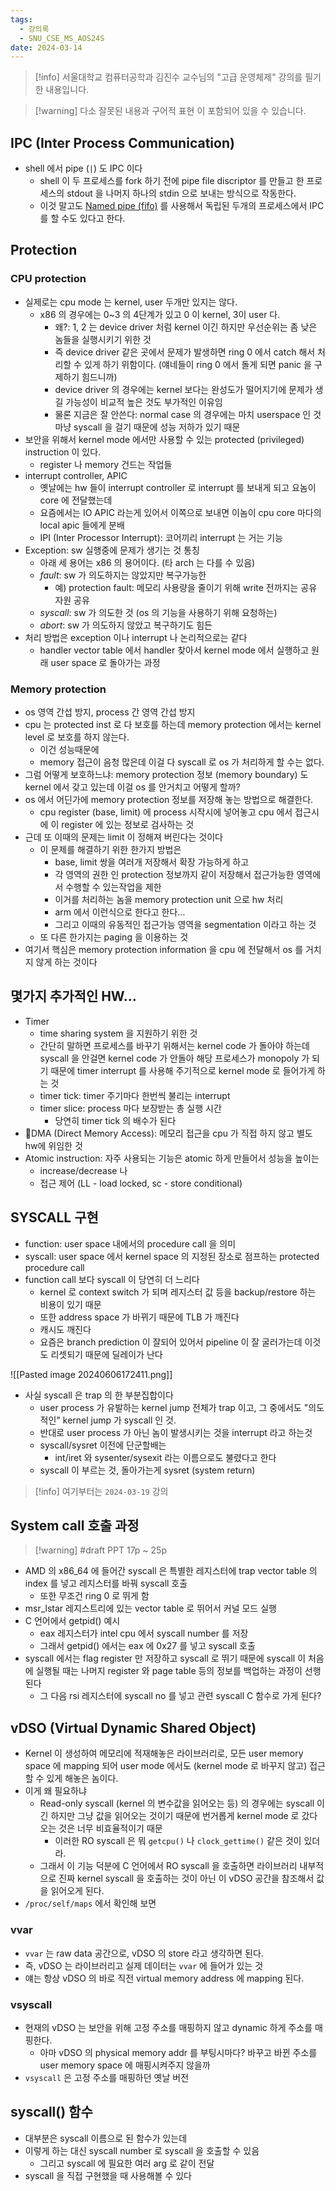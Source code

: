 ```yaml
---
tags:
  - 강의록
  - SNU_CSE_MS_AOS24S
date: 2024-03-14
---
```

> [!info] 서울대학교 컴퓨터공학과 김진수 교수님의 "고급 운영체제" 강의를 필기한 내용입니다.

> [!warning] 다소 잘못된 내용과 구어적 표현 이 포함되어 있을 수 있습니다.

## IPC (Inter Process Communication)

- shell 에서 pipe (`|`) 도 IPC 이다
	- shell 이 두 프로세스를 fork 하기 전에 pipe file discriptor 를 만들고 한 프로세스의 stdout 을 나머지 하나의 stdin 으로 보내는 방식으로 작동한다.
	- 이것 말고도 [Named pipe (fifo)](https://man7.org/linux/man-pages/man3/mkfifo.3.html) 를 사용해서 독립된 두개의 프로세스에서 IPC 를 할 수도 있다고 한다.

## Protection

### CPU protection

- 실제로는 cpu mode 는 kernel, user 두개만 있지는 않다.
	- x86 의 경우에는 0~3 의 4단계가 있고 0 이 kernel, 3이 user 다.
		- 왜?: 1, 2 는 device driver 처럼 kernel 이긴 하지만 우선순위는 좀 낮은 놈들을 실행시키기 위한 것
		- 즉 device driver 같은 곳에서 문제가 발생하면 ring 0 에서 catch 해서 처리할 수 있게 하기 위함이다. (얘네들이 ring 0 에서 돌게 되면 panic 을 구제하기 힘드니까)
		- device driver 의 경우에는 kernel 보다는 완성도가 떨어지기에 문제가 생길 가능성이 비교적 높은 것도 부가적인 이유임
		- 물론 지금은 잘 안쓴다: normal case 의 경우에는 마치 userspace 인 것 마냥 syscall 을 걸기 때문에 성능 저하가 있기 때문
- 보안을 위해서 kernel mode 에서만 사용할 수 있는 protected (privileged) instruction 이 있다.
	- register 나 memory 건드는 작업들
- interrupt controller, APIC
	- 옛날에는 hw 들이 interrupt controller 로 interrupt 를 보내게 되고 요놈이 core 에 전달했는데
	- 요즘에서는 IO APIC 라는게 있어서 이쪽으로 보내면 이놈이 cpu core 마다의 local apic 들에게 분배
	- IPI (Inter Processor Interrupt): 코어끼리 interrupt 는 거는 기능
- Exception: sw 실행중에 문제가 생기는 것 통칭
	- 아래 세 용어는 x86 의 용어이다. (타 arch 는 다를 수 있음)
	- *fault*: sw 가 의도하지는 않았지만 복구가능한
		- 예) protection fault: 메모리 사용량을 줄이기 위해 write 전까지는 공유 자원 공유
	- *syscall*: sw 가 의도한 것 (os 의 기능을 사용하기 위해 요청하는)
	- *abort*: sw 가 의도하지 않았고 복구하기도 힘든
- 처리 방법은 exception 이나 interrupt 나 논리적으로는 같다
	- handler vector table 에서 handler 찾아서 kernel mode 에서 실행하고 원래 user space 로 돌아가는 과정
### Memory protection

- os 영역 간섭 방지, process 간 영역 간섭 방지
- cpu 는 protected inst 로 다 보호를 하는데 memory protection 에서는 kernel level 로 보호를 하지 않는다.
	- 이건 성능때문에
	- memory 접근이 음청 많은데 이걸 다 syscall 로 os 가 처리하게 할 수는 없다.
- 그럼 어떻게 보호하느냐: memory protection 정보 (memory boundary) 도 kernel 에서 갖고 있는데 이걸 os 를 안거치고 어떻게 할까?
- os 에서 어딘가에 memory protection 정보를 저장해 놓는 방법으로 해결한다.
	- cpu register (base, limit) 에 process 시작시에 넣어놓고 cpu 에서 접근시에 이 register 에 있는 정보로 검사하는 것
- 근데 또 이때의 문제는 limit 이 정해져 버린다는 것이다
	- 이 문제를 해결하기 위한 한가지 방법은
		- base, limit 쌍을 여러개 저장해서 확장 가능하게 하고
		- 각 영역의 권한 인 protection 정보까지 같이 저장해서 접근가능한 영역에서 수행할 수 있는작업을 제한
		- 이거를 처리하는 놈을 memory protection unit 으로 hw 처리
		- arm 에서 이런식으로 한다고 한다…
		- 그리고 이때의 유동적인 접근가능 영역을 segmentation 이라고 하는 것
	- 또 다른 한가지는 paging 을 이용하는 것
- 여기서 핵심은 memory protection information 을 cpu 에 전달해서 os 를 거치지 않게 하는 것이다

## 몇가지 추가적인 HW...

- Timer
	- time sharing system 을 지원하기 위한 것
	- 간단히 말하면 프로세스를 바꾸기 위해서는 kernel code 가 돌아야 하는데 syscall 을 안걸면 kernel code 가 안돌아 해당 프로세스가 monopoly 가 되기 때문에 timer interrupt 를 사용해 주기적으로 kernel mode 로 들어가게 하는 것
	- timer tick: timer 주기마다 한번씩 불리는 interrupt
	- timer slice: process 마다 보장받는 총 실행 시간
		- 당연히 timer tick 의 배수가 된다
- DMA (Direct Memory Access): 메모리 접근을 cpu 가 직접 하지 않고 별도 hw에 위임한 것
- Atomic instruction: 자주 사용되는 기능은 atomic 하게 만들어서 성능을 높이는
	- increase/decrease 나
	- 접근 제어 (LL - load locked, sc - store conditional)

## SYSCALL 구현

- function: user space 내에서의 procedure call 을 의미
- syscall: user space 에서 kernel space 의 지정된 장소로 점프하는 protected procedure call
- function call 보다 syscall 이 당연히 더 느리다
	- kernel 로 context switch 가 되며 레지스터 값 등을 backup/restore 하는 비용이 있기 때문
	- 또한 address space 가 바뀌기 때문에 TLB 가 깨진다
	- 캐시도 깨진다
	- 요즘은 branch prediction 이 잘되어 있어서 pipeline 이 잘 굴러가는데 이것도 리셋되기 때문에 딜레이가 난다

![[Pasted image 20240606172411.png]]

- 사실 syscall 은 trap 의 한 부분집합이다
	- user process 가 유발하는 kernel jump 전체가 trap 이고, 그 중에서도 "의도적인" kernel jump 가 syscall 인 것.
	- 반대로 user process 가 아닌 놈이 발생시키는 것을 interrupt 라고 하는것
	- syscall/sysret 이전에 단군할배는
		- int/iret 와 sysenter/sysexit 라는 이름으로도 불렸다고 한다
	- syscall 이 부르는 것, 돌아가는게 sysret (system return)

> [!info] 여기부터는 `2024-03-19` 강의

## System call 호출 과정

> [!warning] #draft  PPT 17p ~ 25p

- AMD 의 x86_64 에 들어간 syscall 은 특별한 레지스터에 trap vector table 의 index 를 넣고 레지스터를 바꿔 syscall 호출
    - 또한 무조건 ring 0 로 뛰게 함
- msr_lstar 레지스트리에 있는 vector table 로 뛰어서 커널 모드 실행
- C 언어에서 getpid() 예시
    - eax 레지스터가 intel cpu 에서 syscall number 를 저장
    - 그래서 getpid() 에서는 eax 에 0x27 를 넣고 syscall 호출
- syscall 에서는 flag register 만 저장하고 syscall 로 뛰기 때문에 syscall 이 처음에 실행될 때는 나머지 register 와 page table 등의 정보를 백업하는 과정이 선행된다
    - 그 다음 rsi 레지스터에 syscall no 를 넣고 관련 syscall C 함수로 가게 된다?

## vDSO (Virtual Dynamic Shared Object)

- Kernel 이 생성하여 메모리에 적재해놓은 라이브러리로, 모든 user memory space 에 mapping 되어 user mode 에서도 (kernel mode 로 바꾸지 않고) 접근할 수 있게 해놓은 놈이다.
- 이게 왜 필요하냐
	- Read-only syscall (kernel 의 변수값을 읽어오는 등) 의 경우에는 syscall 이긴 하지만 그냥 값을 읽어오는 것이기 때문에 번거롭게 kernel mode 로 갔다 오는 것은 너무 비효율적이기 때문
		- 이러한 RO syscall 은 뭐 `getcpu()` 나 `clock_gettime()` 같은 것이 있더라.
	- 그래서 이 기능 덕분에 C 언어에서 RO syscall 을 호출하면 라이브러리 내부적으로 진짜 kernel syscall 을 호출하는 것이 아닌 이 vDSO 공간을 참조해서 값을 읽어오게 된다.
- `/proc/self/maps` 에서 확인해 보면 

### vvar

- `vvar` 는 raw data 공간으로, vDSO 의 store 라고 생각하면 된다.
- 즉, vDSO 는 라이브러리고 실제 데이터는 `vvar` 에 들어가 있는 것
- 얘는 항상 vDSO 의 바로 직전 virtual memory address 에 mapping 된다.

### vsyscall

- 현재의 vDSO 는 보안을 위해 고정 주소를 매핑하지 않고 dynamic 하게 주소를 매핑한다.
	- 아마 vDSO 의 physical memory addr 를 부팅시마다? 바꾸고 바뀐 주소를 user memory space 에 매핑시켜주지 않을까
- `vsyscall` 은 고정 주소를 매핑하던 옛날 버전

## syscall() 함수

- 대부분은 syscall 이름으로 된 함수가 있는데
- 이렇게 하는 대신 syscall number 로 syscall 을 호출할 수 있음
    - 그리고 syscall 에 필요한 여러 arg 로 같이 전달
- syscall 을 직접 구현했을 때 사용해볼 수 있다